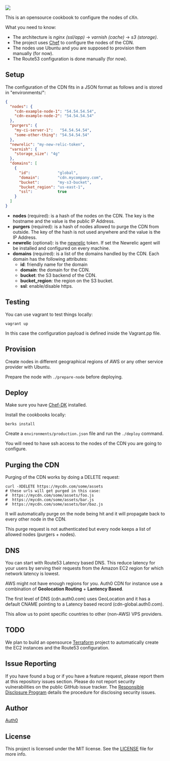 ![](http://cdn.auth0.com/img/banner-cxn.png)

This is an opensource cookbook to configure the nodes of cXn.

What you need to know:

-  The architecture is *nginx (ssl/app)* -> *varnish (cache)* -> *s3 (storage)*.
-  The project uses [Chef](https://www.chef.io) to configure the nodes of the CDN.
-  The nodes use Ubuntu and you are supposed to provision them manually (for now).
-  The Route53 configuration is done manually (for now).

## Setup

The configuration of the CDN fits in a JSON format as follows and is stored in "environments/":

```json
{
  "nodes": {
    "cdn-example-node-1": "54.54.54.54",
    "cdn-example-node-2": "54.54.54.54"
  },
  "purgers": {
    "my-ci-server-1":   "54.54.54.54",
    "some-other-thing": "54.54.54.54"
  },
  "newrelic": "my-new-relic-token",
  "varnish": {
    "storage_size": "4g"
  },
  "domains": [
    {
      "id":            "global",
      "domain":        "cdn.mycompany.com",
      "bucket":        "my-s3-bucket",
      "bucket_region": "us-east-1",
      "ssl":           true
    }
  ]
}
```

-  **nodes** (required): is a hash of the nodes on the CDN. The key is the hostname and the value is the public IP Address.
-  **purgers** (required): is a hash of nodes allowed to purge the CDN from outside. The key of the hash is not used anywhere and the value is the IP Address.
-  **newrelic** (optional): is the [newrelic](http://newrelic.com) token. If set the Newrelic agent will be installed and configured on every machine.
-  **domains** (required): is a list of the domains handled by the CDN. Each domain has the following attributes:
    -  **id**: friendly name for the domain
    -  **domain**: the domain for the CDN.
    -  **bucket**: the S3 backend of the CDN.
    -  **bucket_region**: the region on the S3 bucket.
    -  **ssl**: enable/disable https.

## Testing

You can use vagrant to test things locally:

```
vagrant up
```

In this case the configuration payload is defined inside the Vagrant.pp file.

## Provision

Create nodes in different geographical regions of AWS or any other service provider with Ubuntu.

Prepare the node with `./prepare-node` before deploying.

## Deploy

Make sure you have [Chef-DK](https://downloads.getchef.com/chef-dk/) installed.

Install the cookbooks locally:

~~~
berks install
~~~

Create a `environments/production.json` file and run the `./deploy` command.

You will need to have ssh access to the nodes of the CDN you are going to configure.

## Purging the CDN

Purging of the CDN works by doing a DELETE request:

```
curl -XDELETE https://mycdn.com/some/assets
# these urls will get purged in this case:
#  https://mycdn.com/some/assets/foo.js
#  https://mycdn.com/some/assets/bar.js
#  https://mycdn.com/some/assets/bar/baz.js
```

It will automatically purge on the node being hit and it will propagate back to every other node in the CDN.

This purge request is not authenticated but every node keeps a list of allowed nodes (purgers + nodes).

## DNS

You can start with Route53 Latency based DNS. This reduce latency for your users by serving their requests from the Amazon EC2 region for which network latency is lowest.

AWS might not have enough regions for you. Auth0 CDN for instance use a combination of **Geolocation Routing** + **Lantency Based**.

The first level of DNS (cdn.auth0.com) uses GeoLocation and it has a default CNAME pointing to a Latency based record (cdn-global.auth0.com).

This allow us to point specific countries to other (non-AWS) VPS providers.

## TODO

We plan to build an opensource [Terraform](https://www.terraform.io/) project to automatically create the EC2 instances and the Route53 configuration.

## Issue Reporting

If you have found a bug or if you have a feature request, please report them at this repository issues section. Please do not report security vulnerabilities on the public GitHub issue tracker. The [Responsible Disclosure Program](https://auth0.com/whitehat) details the procedure for disclosing security issues.

## Author

[Auth0](https://auth0.com/)

## License

This project is licensed under the MIT license. See the [LICENSE](LICENSE) file for more info.
